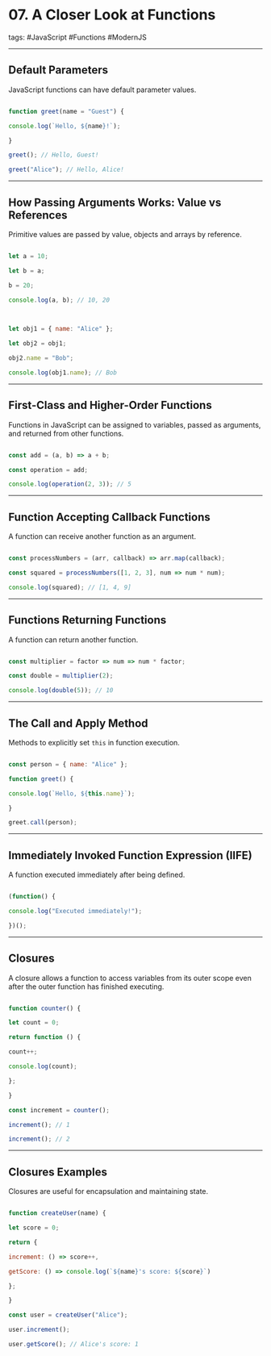 # 07.  A Closer Look at Functions

tags: #JavaScript #Functions #ModernJS

---

## **Default Parameters**

JavaScript functions can have default parameter values.

```js

function greet(name = "Guest") {

console.log(`Hello, ${name}!`);

}

greet(); // Hello, Guest!

greet("Alice"); // Hello, Alice!

```

---

## **How Passing Arguments Works: Value vs References**

Primitive values are passed by value, objects and arrays by reference.

```js

let a = 10;

let b = a;

b = 20;

console.log(a, b); // 10, 20

  

let obj1 = { name: "Alice" };

let obj2 = obj1;

obj2.name = "Bob";

console.log(obj1.name); // Bob

```

---

## **First-Class and Higher-Order Functions**

Functions in JavaScript can be assigned to variables, passed as arguments, and returned from other functions.

```js

const add = (a, b) => a + b;

const operation = add;

console.log(operation(2, 3)); // 5

```

---

## **Function Accepting Callback Functions**

A function can receive another function as an argument.

```js

const processNumbers = (arr, callback) => arr.map(callback);

const squared = processNumbers([1, 2, 3], num => num * num);

console.log(squared); // [1, 4, 9]

```

---

## **Functions Returning Functions**

A function can return another function.


```js

const multiplier = factor => num => num * factor;

const double = multiplier(2);

console.log(double(5)); // 10

```

---

## **The Call and Apply Method**

Methods to explicitly set `this` in function execution.

```js

const person = { name: "Alice" };

function greet() {

console.log(`Hello, ${this.name}`);

}

greet.call(person);

```

---

## **Immediately Invoked Function Expression (IIFE)**

A function executed immediately after being defined.

```js

(function() {

console.log("Executed immediately!");

})();

```

---

## **Closures**

A closure allows a function to access variables from its outer scope even after the outer function has finished executing.

```js

function counter() {

let count = 0;

return function () {

count++;

console.log(count);

};

}

const increment = counter();

increment(); // 1

increment(); // 2

```

---

## **Closures Examples**

Closures are useful for encapsulation and maintaining state.

```js

function createUser(name) {

let score = 0;

return {

increment: () => score++,

getScore: () => console.log(`${name}'s score: ${score}`)

};

}

const user = createUser("Alice");

user.increment();

user.getScore(); // Alice's score: 1

```